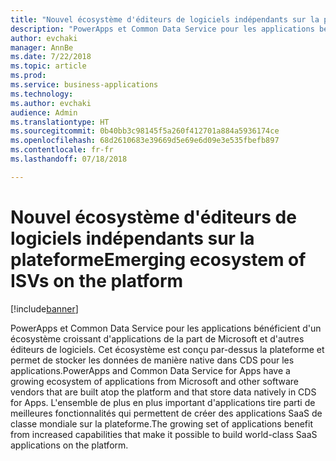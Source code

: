 ```yaml
---
title: "Nouvel écosystème d'éditeurs de logiciels indépendants sur la plateforme"
description: "PowerApps et Common Data Service pour les applications bénéficient d'un écosystème croissant d'applications de la part de Microsoft, et d'autres éditeurs de logiciels. Cet écosystème est conçu par-dessus la plateforme."
author: evchaki
manager: AnnBe
ms.date: 7/22/2018
ms.topic: article
ms.prod: 
ms.service: business-applications
ms.technology: 
ms.author: evchaki
audience: Admin
ms.translationtype: HT
ms.sourcegitcommit: 0b40bb3c98145f5a260f412701a884a5936174ce
ms.openlocfilehash: 68d2610683e39669d5e69e6d09e3e535fbefb897
ms.contentlocale: fr-fr
ms.lasthandoff: 07/18/2018

---
```

# <a name="emerging-ecosystem-of-isvs-on-the-platform"></a><span data-ttu-id="60bc9-103">Nouvel écosystème d'éditeurs de logiciels indépendants sur la plateforme</span><span class="sxs-lookup"><span data-stu-id="60bc9-103">Emerging ecosystem of ISVs on the platform</span></span>


[!include[banner](../../includes/banner.md)]

<span data-ttu-id="60bc9-104">PowerApps et Common Data Service pour les applications bénéficient d'un écosystème croissant d'applications de la part de Microsoft et d'autres éditeurs de logiciels. Cet écosystème est conçu par-dessus la plateforme et permet de stocker les données de manière native dans CDS pour les applications.</span><span class="sxs-lookup"><span data-stu-id="60bc9-104">PowerApps and Common Data Service for Apps have a growing ecosystem of applications from Microsoft and other software vendors that are built atop the platform and that store data natively in CDS for Apps.</span></span> <span data-ttu-id="60bc9-105">L'ensemble de plus en plus important d'applications tire parti de meilleures fonctionnalités qui permettent de créer des applications SaaS de classe mondiale sur la plateforme.</span><span class="sxs-lookup"><span data-stu-id="60bc9-105">The growing set of applications benefit from increased capabilities that make it possible to build world-class SaaS applications on the platform.</span></span> 

